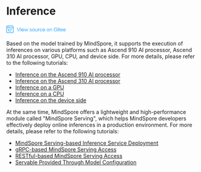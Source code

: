 # Inference

<a href="https://gitee.com/mindspore/docs/blob/r1.2/docs/programming_guide/source_en/infer.md" target="_blank"><img src="./_static/logo_source.png"></a>

Based on the model trained by MindSpore, it supports the execution of inferences on various platforms such as Ascend 910 AI processor, Ascend 310 AI processor, GPU, CPU, and device side. For more details, please refer to the following tutorials:

- [Inference on the Ascend 910 AI processor](https://www.mindspore.cn/tutorial/inference/en/r1.2/multi_platform_inference_ascend_910.html)
- [Inference on the Ascend 310 AI processor](https://www.mindspore.cn/tutorial/inference/en/r1.2/multi_platform_inference_ascend_310.html)
- [Inference on a GPU](https://www.mindspore.cn/tutorial/inference/en/r1.2/multi_platform_inference_gpu.html)
- [Inference on a CPU](https://www.mindspore.cn/tutorial/inference/en/r1.2/multi_platform_inference_cpu.html)
- [Inference on the device side](https://www.mindspore.cn/tutorial/lite/en/r1.2/quick_start/quick_start.html)

At the same time, MindSpore offers a lightweight and high-performance module called "MindSpore Serving", which helps MindSpore developers effectively deploy online inferences in a production environment. For more details, please refer to the following tutorials:

- [MindSpore Serving-based Inference Service Deployment](https://www.mindspore.cn/tutorial/inference/en/r1.2/serving_example.html)
- [gRPC-based MindSpore Serving Access](https://www.mindspore.cn/tutorial/inference/en/r1.2/serving_grpc.html)
- [RESTful-based MindSpore Serving Access](https://www.mindspore.cn/tutorial/inference/en/r1.2/serving_restful.html)
- [Servable Provided Through Model Configuration](https://www.mindspore.cn/tutorial/inference/en/r1.2/serving_model.html)
